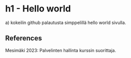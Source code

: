 # h1 - Hello world

a) kokeilin github palautusta simppelillä hello world sivulla.

## References

Mesimäki 2023: Palvelinten hallinta kurssin suorittaja.
